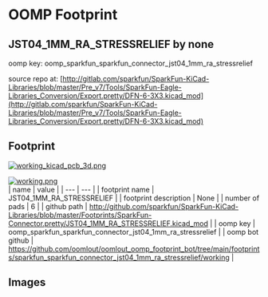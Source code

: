 # OOMP Footprint  
## JST04_1MM_RA_STRESSRELIEF  by none  
  
oomp key: oomp_sparkfun_sparkfun_connector_jst04_1mm_ra_stressrelief  
  
source repo at: [http://gitlab.com/sparkfun/SparkFun-KiCad-Libraries/blob/master/Pre_v7/Tools/SparkFun-Eagle-Libraries_Conversion/Export.pretty/DFN-6-3X3.kicad_mod](http://gitlab.com/sparkfun/SparkFun-KiCad-Libraries/blob/master/Pre_v7/Tools/SparkFun-Eagle-Libraries_Conversion/Export.pretty/DFN-6-3X3.kicad_mod)  
## Footprint  
  
[![working_kicad_pcb_3d.png](working_kicad_pcb_3d_600.png)](working_kicad_pcb_3d.png)  
  
[![working.png](working_600.png)](working.png)  
| name | value | 
| --- | --- | 
| footprint name | JST04_1MM_RA_STRESSRELIEF | 
| footprint description | None | 
| number of pads | 6 | 
| github path | http://github.com/sparkfun/SparkFun-KiCad-Libraries/blob/master/Footprints/SparkFun-Connector.pretty/JST04_1MM_RA_STRESSRELIEF.kicad_mod | 
| oomp key | oomp_sparkfun_sparkfun_connector_jst04_1mm_ra_stressrelief | 
| oomp bot github | https://github.com/oomlout/oomlout_oomp_footprint_bot/tree/main/footprints/sparkfun_sparkfun_connector_jst04_1mm_ra_stressrelief/working | 
## Images  
